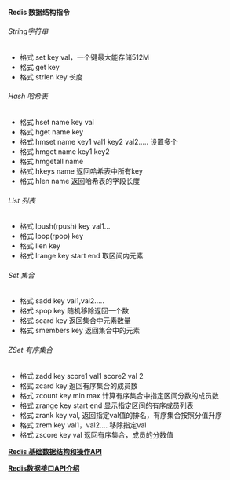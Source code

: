 
#### Redis 数据结构指令

###### String字符串

- 格式 set key val，一个键最大能存储512M
- 格式 get key
- 格式 strlen key 长度

###### Hash  哈希表

- 格式 hset name key val
- 格式  hget name key
- 格式  hmset name  key1 val1 key2 val2..... 设置多个
- 格式 hmget name key1 key2
- 格式 hmgetall name 
- 格式 hkeys name  返回哈希表中所有key
- 格式 hlen name  返回哈希表的字段长度

###### List 列表

- 格式 lpush(rpush) key val1...
- 格式 lpop(rpop) key
- 格式 llen key 
- 格式 lrange key start end  取区间内元素

###### Set 集合

- 格式 sadd key val1,val2..... 
- 格式 spop key 随机移除返回一个数
- 格式 scard key  返回集合中元素数量
- 格式 smembers key 返回集合中的元素

###### ZSet 有序集合

- 格式 zadd key score1 val1 score2 val 2   
- 格式 zcard key 返回有序集合的成员数
- 格式 zcount key min max  计算有序集合中指定区间分数的成员数
- 格式 zrange key start end  显示指定区间的有序成员列表
- 格式 zrank key  val, 返回指定val值的排名，有序集合按照分值升序
- 格式 zrem key val1，val2.... 移除指定val
- 格式 zscore key val  返回有序集合，成员的分数值













[**Redis 基础数据结构和操作API**](https://www.imooc.com/article/31965)

[**Redis数据接口API介绍**](https://blog.csdn.net/weixin_42739916/article/details/88089193)
